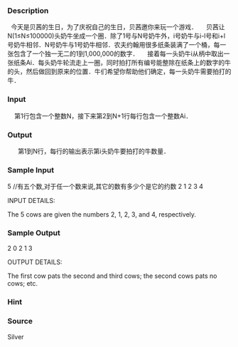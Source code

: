 
### Description
  今天是贝茜的生日，为了庆祝自己的生日，贝茜邀你来玩一个游戏．
    贝茜让N(1≤N≤100000)头奶牛坐成一个圈．除了1号与N号奶牛外，i号奶牛与i-l号和i+l号奶牛相邻．N号奶牛与1号奶牛相邻．农夫约翰用很多纸条装满了一个桶，每一张包含了一个独一无二的1到1,000,000的数字．
    接着每一头奶牛i从柄中取出一张纸条Ai．每头奶牛轮流走上一圈，同时拍打所有编号能整除在纸条上的数字的牛的头，然后做回到原来的位置．牛们希望你帮助他们确定，每一头奶牛需要拍打的牛．
### Input
    第1行包含一个整数N，接下来第2到N+1行每行包含一个整数Ai．
### Output
 
    第1到N行，每行的输出表示第i头奶牛要拍打的牛数量．
### Sample Input
5  //有五个数,对于任一个数来说,其它的数有多少个是它的约数
2 
1
2
3
4

INPUT DETAILS:

The 5 cows are given the numbers 2, 1, 2, 3, and 4, respectively.


### Sample Output
2
0
2
1
3

OUTPUT DETAILS:

The first cow pats the second and third cows; the second cows pats no cows;
etc.

### Hint

### Source
Silver